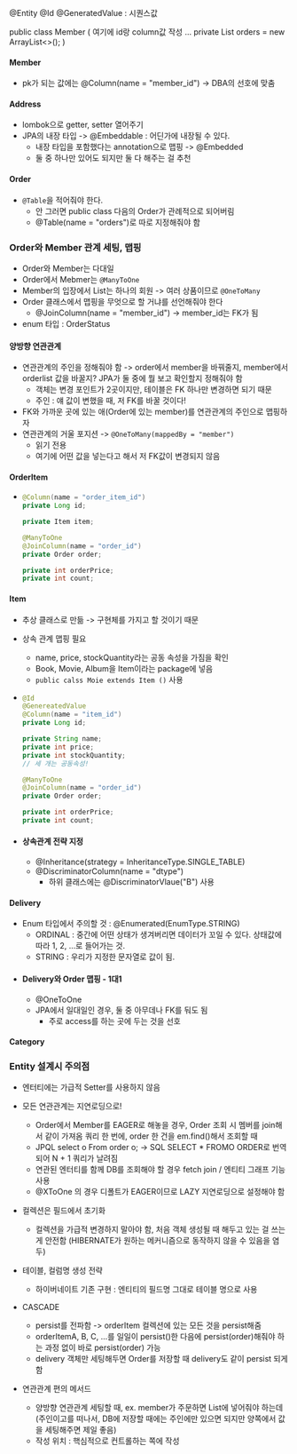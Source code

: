@Entity
@Id @GeneratedValue : 시퀀스값

public class Member (
여기에 id랑 column값 작성
...
private List<Order> orders = new ArrayList<>();
)

#### Member

- pk가 되는 값에는 @Column(name = "member_id") -> DBA의 선호에 맞춤

#### Address

- lombok으로 getter, setter 열어주기
- JPA의 내장 타입 -> @Embeddable : 어딘가에 내장될 수 있다.
  - 내장 타입을 포함했다는 annotation으로 맵핑 -> @Embedded
  - 둘 중 하나만 있어도 되지만 둘 다 해주는 걸 추천

#### Order

- `@Table`을 적어줘야 한다.
  - 안 그러면 public class 다음의 Order가 관례적으로 되어버림
  - @Table(name = "orders")로 따로 지정해줘야 함

### Order와 Member 관계 세팅, 맵핑

- Order와 Member는 다대일
- Order에서 Mebmer는 `@ManyToOne`
- Member의 입장에서 List<Order>는 하나의 회원 -> 여러 상품이므로 `@OneToMany`
- Order 클래스에서 맵핑을 무엇으로 할 거냐를 선언해줘야 한다
  - @JoinColumn(name = "member_id") -> member_id는 FK가 됨
- enum 타입 : OrderStatus

#### 양방향 연관관계

- 연관관계의 주인을 정해줘야 함 -> order에서 member을 바꿔줄지, member에서 orderlist 값을 바꿀지? JPA가 둘 중에 뭘 보고 확인할지 정해줘야 함
  - 객체는 변경 포인트가 2곳이지만, 테이블은 FK 하나만 변경하면 되기 때문
  - 주인 : 얘 값이 변했을 때, 저 FK를 바꿀 것이다!
- FK와 가까운 곳에 있는 애(Order에 있는 member)를 연관관계의 주인으로 맵핑하자
- 연관관계의 거울 포지션 -> `@OneToMany(mappedBy = "member")`
  - 읽기 전용
  - 여기에 어떤 값을 넣는다고 해서 저 FK값이 변경되지 않음

#### OrderItem

- ```java
  @Column(name = "order_item_id")
  private Long id;

  private Item item;

  @ManyToOne
  @JoinColumn(name = "order_id")
  private Order order;

  private int orderPrice;
  private int count;
  ```

#### Item

- 추상 클래스로 만듦 -> 구현체를 가지고 할 것이기 때문
- 상속 관계 맵핑 필요
  - name, price, stockQuantity라는 공동 속성을 가짐을 확인
  - Book, Movie, Album을 Item이라는 package에 넣음
  - `public calss Moie extends Item ()` 사용
- ```java
  @Id
  @GenereatedValue
  @Column(name = "item_id")
  private Long id;

  private String name;
  private int price;
  private int stockQuantity;
  // 세 개는 공동속성!

  @ManyToOne
  @JoinColumn(name = "order_id")
  private Order order;

  private int orderPrice;
  private int count;
  ```

- #### 상속관계 전략 지정
  - @Inheritance(strategy = InheritanceType.SINGLE_TABLE)
  - @DiscriminatorColumn(name = "dtype")
    - 하위 클래스에는 @DiscriminatorVlaue("B") 사용

#### Delivery

- Enum 타입에서 주의할 것 : @Enumerated(EnumType.STRING)
  - ORDINAL : 중간에 어떤 상태가 생겨버리면 데이터가 꼬일 수 있다. 상태값에 따라 1, 2, ...로 들어가는 것.
  - STRING : 우리가 지정한 문자열로 값이 됨.
- #### Delivery와 Order 맵핑 - 1대1
  - @OneToOne
  - JPA에서 일대일인 경우, 둘 중 아무데나 FK를 둬도 됨
    - 주로 access를 하는 곳에 두는 것을 선호

#### Category

### Entity 설계시 주의점

- 엔터티에는 가급적 Setter를 사용하지 않음
- 모든 연관관계는 지연로딩으로!
  - Order에서 Member를 EAGER로 해놓을 경우, Order 조회 시 멤버를 join해서 같이 가져옴 쿼리 한 번에, order 한 건을 em.find()해서 조회할 때
  - JPQL select o From order o; -> SQL SELECT \* FROMO ORDER로 번역되어 N + 1 쿼리가 날려짐
  - 연관된 엔터티를 함께 DB를 조회해야 할 경우 fetch join / 엔티티 그래프 기능 사용
  - @XToOne 의 경우 디폴트가 EAGER이므로 LAZY 지연로딩으로 설정해야 함
- 컬렉션은 필드에서 초기화
  - 컬렉션을 가급적 변경하지 말아야 함, 처음 객체 생성될 때 해두고 있는 걸 쓰는 게 안전함 (HIBERNATE가 원하는 메커니즘으로 동작하지 않을 수 있음을 염두)
- 테이블, 컬럼명 생성 전략
  - 하이버네이트 기존 구현 : 엔티티의 필드명 그대로 테이블 명으로 사용
- CASCADE

  - persist를 전파함 -> orderItem 컬렉션에 있는 모든 것을 persist해줌
  - orderItemA, B, C, ...를 일일이 persist()한 다음에 persist(order)해줘야 하는 과정 없이 바로 persist(order) 가능
  - delivery 객체만 세팅해두면 Order를 저장할 때 delivery도 같이 persist 되게 함

- 연관관계 편의 메서드
  - 양방향 연관관계 세팅할 때, ex. member가 주문하면 List<Order>에 넣어줘야 하는데(주인이고를 떠나서, DB에 저장할 때에는 주인에만 있으면 되지만 양쪽에서 값을 세팅해주면 제일 좋음)
  - 작성 위치 : 핵심적으로 컨트롤하는 쪽에 작성
